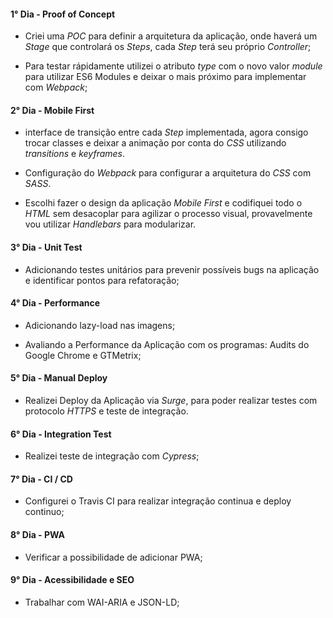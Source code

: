 #### 1° Dia - Proof of Concept

- Criei uma _POC_ para definir a arquitetura da aplicação, onde haverá um _Stage_
  que controlará os _Steps_, cada _Step_ terá seu próprio _Controller_;

- Para testar rápidamente utilizei o atributo _type_ com o novo valor _module_ para utilizar ES6 Modules e deixar o mais próximo para implementar com _Webpack_;

#### 2° Dia - Mobile First

- interface de transição entre cada _Step_ implementada, agora consigo trocar classes e deixar a animação por conta do _CSS_ utilizando _transitions_ e _keyframes_.

- Configuração do _Webpack_ para configurar a arquitetura do _CSS_ com _SASS_.

- Escolhi fazer o design da aplicação _Mobile First_ e codifiquei todo o _HTML_ sem desacoplar para agilizar o processo visual, provavelmente vou utilizar _Handlebars_ para modularizar.

#### 3° Dia - Unit Test

- Adicionando testes unitários para prevenir possíveis bugs na aplicação e identificar pontos para refatoração;

#### 4° Dia - Performance

- Adicionando lazy-load nas imagens;

- Avaliando a Performance da Aplicação com os programas: Audits do Google Chrome e GTMetrix;


#### 5° Dia - Manual Deploy

- Realizei Deploy da Aplicação via _Surge_, para poder realizar testes com protocolo _HTTPS_ e teste de integração.

#### 6° Dia - Integration Test

- Realizei teste de integração com _Cypress_;

#### 7° Dia - CI / CD
- Configurei o Travis CI para realizar integração
  continua e deploy continuo;

#### 8° Dia - PWA

- Verificar a possibilidade de adicionar PWA;

#### 9° Dia - Acessibilidade e SEO

- Trabalhar com WAI-ARIA e JSON-LD;
